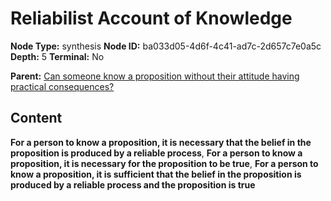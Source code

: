 # Reliabilist Account of Knowledge

**Node Type:** synthesis
**Node ID:** ba033d05-4d6f-4c41-ad7c-2d657c7e0a5c
**Depth:** 5
**Terminal:** No

**Parent:** [Can someone know a proposition without their attitude having practical consequences?](can-someone-know-a-proposition-without-their-attitude-having-practical-consequences-antithesis-fe5df977-0d45-4c64-8c33-03a9d05b8553.md)

## Content

**For a person to know a proposition, it is necessary that the belief in the proposition is produced by a reliable process**, **For a person to know a proposition, it is necessary for the proposition to be true**, **For a person to know a proposition, it is sufficient that the belief in the proposition is produced by a reliable process and the proposition is true**
